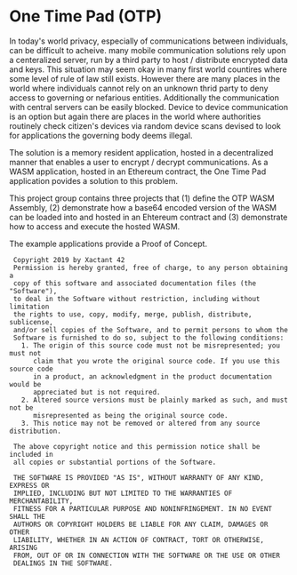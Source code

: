 # One Time Pad (OTP)
In today's world privacy, especially of communications between individuals, can be difficult to acheive. many mobile communication solutions rely upon a centeralized server, run by a third party to host / distribute encrypted data and keys. This situation may seem okay in many first world countires where some level of rule of law still exists. However there are many places in the world where individuals cannot rely on an unknown thrid party to deny access to governing or nefarious entities. Additionally the communication with central servers can be easily blocked. Device to device communication is an option but again there are places in the world where authorities routinely check citizen's devices via random device scans devised to look for applications the governing body deems illegal.

The solution is a memory resident application, hosted in a decentralized manner that enables a user to encrypt / decrypt communications. As a WASM application, hosted in an Ethereum contract, the One Time Pad application povides a solution to this problem.

This project group contains three projects that (1) define the OTP WASM Assembly, (2) demonstrate how a base64 encoded version of the WASM can be loaded into and hosted in an Ehtereum contract and (3) demonstrate how to access and execute the hosted WASM. 

The example applications provide a Proof of Concept.

```
 Copyright 2019 by Xactant 42
 Permission is hereby granted, free of charge, to any person obtaining a
 copy of this software and associated documentation files (the "Software"),
 to deal in the Software without restriction, including without limitation
 the rights to use, copy, modify, merge, publish, distribute, sublicense,
 and/or sell copies of the Software, and to permit persons to whom the
 Software is furnished to do so, subject to the following conditions:
   1. The origin of this source code must not be misrepresented; you must not
      claim that you wrote the original source code. If you use this source code
      in a product, an acknowledgment in the product documentation would be
      appreciated but is not required.
   2. Altered source versions must be plainly marked as such, and must not be
      misrepresented as being the original source code.
   3. This notice may not be removed or altered from any source distribution.

 The above copyright notice and this permission notice shall be included in
 all copies or substantial portions of the Software.

 THE SOFTWARE IS PROVIDED "AS IS", WITHOUT WARRANTY OF ANY KIND, EXPRESS OR
 IMPLIED, INCLUDING BUT NOT LIMITED TO THE WARRANTIES OF MERCHANTABILITY,
 FITNESS FOR A PARTICULAR PURPOSE AND NONINFRINGEMENT. IN NO EVENT SHALL THE
 AUTHORS OR COPYRIGHT HOLDERS BE LIABLE FOR ANY CLAIM, DAMAGES OR OTHER
 LIABILITY, WHETHER IN AN ACTION OF CONTRACT, TORT OR OTHERWISE, ARISING
 FROM, OUT OF OR IN CONNECTION WITH THE SOFTWARE OR THE USE OR OTHER
 DEALINGS IN THE SOFTWARE.
```
